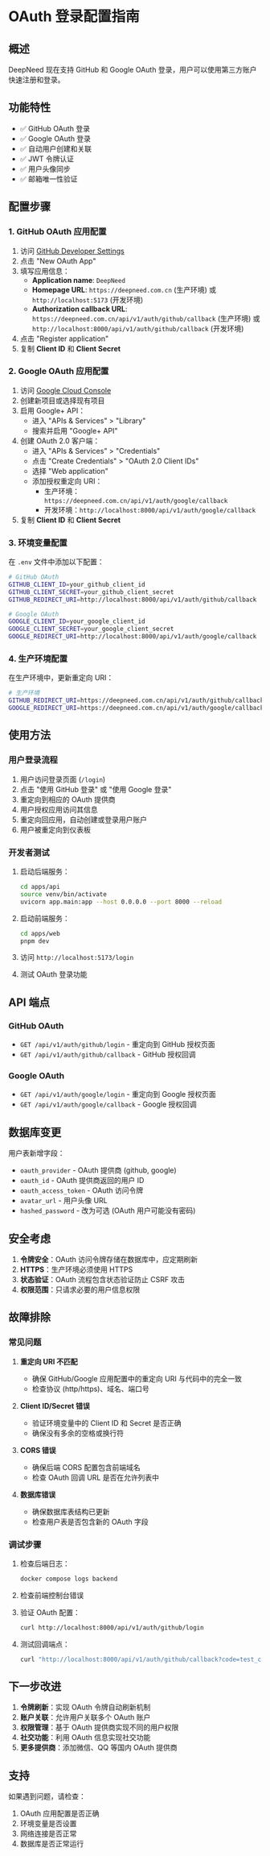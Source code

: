 # OAuth 登录配置指南

## 概述

DeepNeed 现在支持 GitHub 和 Google OAuth 登录，用户可以使用第三方账户快速注册和登录。

## 功能特性

- ✅ GitHub OAuth 登录
- ✅ Google OAuth 登录
- ✅ 自动用户创建和关联
- ✅ JWT 令牌认证
- ✅ 用户头像同步
- ✅ 邮箱唯一性验证

## 配置步骤

### 1. GitHub OAuth 应用配置

1. 访问 [GitHub Developer Settings](https://github.com/settings/developers)
2. 点击 "New OAuth App"
3. 填写应用信息：
   - **Application name**: `DeepNeed`
   - **Homepage URL**: `https://deepneed.com.cn` (生产环境) 或 `http://localhost:5173` (开发环境)
   - **Authorization callback URL**: `https://deepneed.com.cn/api/v1/auth/github/callback` (生产环境) 或 `http://localhost:8000/api/v1/auth/github/callback` (开发环境)
4. 点击 "Register application"
5. 复制 **Client ID** 和 **Client Secret**

### 2. Google OAuth 应用配置

1. 访问 [Google Cloud Console](https://console.cloud.google.com/)
2. 创建新项目或选择现有项目
3. 启用 Google+ API：
   - 进入 "APIs & Services" > "Library"
   - 搜索并启用 "Google+ API"
4. 创建 OAuth 2.0 客户端：
   - 进入 "APIs & Services" > "Credentials"
   - 点击 "Create Credentials" > "OAuth 2.0 Client IDs"
   - 选择 "Web application"
   - 添加授权重定向 URI：
     - 生产环境：`https://deepneed.com.cn/api/v1/auth/google/callback`
     - 开发环境：`http://localhost:8000/api/v1/auth/google/callback`
5. 复制 **Client ID** 和 **Client Secret**

### 3. 环境变量配置

在 `.env` 文件中添加以下配置：

```bash
# GitHub OAuth
GITHUB_CLIENT_ID=your_github_client_id
GITHUB_CLIENT_SECRET=your_github_client_secret
GITHUB_REDIRECT_URI=http://localhost:8000/api/v1/auth/github/callback

# Google OAuth
GOOGLE_CLIENT_ID=your_google_client_id
GOOGLE_CLIENT_SECRET=your_google_client_secret
GOOGLE_REDIRECT_URI=http://localhost:8000/api/v1/auth/google/callback
```

### 4. 生产环境配置

在生产环境中，更新重定向 URI：

```bash
# 生产环境
GITHUB_REDIRECT_URI=https://deepneed.com.cn/api/v1/auth/github/callback
GOOGLE_REDIRECT_URI=https://deepneed.com.cn/api/v1/auth/google/callback
```

## 使用方法

### 用户登录流程

1. 用户访问登录页面 (`/login`)
2. 点击 "使用 GitHub 登录" 或 "使用 Google 登录"
3. 重定向到相应的 OAuth 提供商
4. 用户授权应用访问其信息
5. 重定向回应用，自动创建或登录用户账户
6. 用户被重定向到仪表板

### 开发者测试

1. 启动后端服务：
   ```bash
   cd apps/api
   source venv/bin/activate
   uvicorn app.main:app --host 0.0.0.0 --port 8000 --reload
   ```

2. 启动前端服务：
   ```bash
   cd apps/web
   pnpm dev
   ```

3. 访问 `http://localhost:5173/login`
4. 测试 OAuth 登录功能

## API 端点

### GitHub OAuth
- `GET /api/v1/auth/github/login` - 重定向到 GitHub 授权页面
- `GET /api/v1/auth/github/callback` - GitHub 授权回调

### Google OAuth
- `GET /api/v1/auth/google/login` - 重定向到 Google 授权页面
- `GET /api/v1/auth/google/callback` - Google 授权回调

## 数据库变更

用户表新增字段：
- `oauth_provider` - OAuth 提供商 (github, google)
- `oauth_id` - OAuth 提供商返回的用户 ID
- `oauth_access_token` - OAuth 访问令牌
- `avatar_url` - 用户头像 URL
- `hashed_password` - 改为可选 (OAuth 用户可能没有密码)

## 安全考虑

1. **令牌安全**：OAuth 访问令牌存储在数据库中，应定期刷新
2. **HTTPS**：生产环境必须使用 HTTPS
3. **状态验证**：OAuth 流程包含状态验证防止 CSRF 攻击
4. **权限范围**：只请求必要的用户信息权限

## 故障排除

### 常见问题

1. **重定向 URI 不匹配**
   - 确保 GitHub/Google 应用配置中的重定向 URI 与代码中的完全一致
   - 检查协议 (http/https)、域名、端口号

2. **Client ID/Secret 错误**
   - 验证环境变量中的 Client ID 和 Secret 是否正确
   - 确保没有多余的空格或换行符

3. **CORS 错误**
   - 确保后端 CORS 配置包含前端域名
   - 检查 OAuth 回调 URL 是否在允许列表中

4. **数据库错误**
   - 确保数据库表结构已更新
   - 检查用户表是否包含新的 OAuth 字段

### 调试步骤

1. 检查后端日志：
   ```bash
   docker compose logs backend
   ```

2. 检查前端控制台错误

3. 验证 OAuth 配置：
   ```bash
   curl http://localhost:8000/api/v1/auth/github/login
   ```

4. 测试回调端点：
   ```bash
   curl "http://localhost:8000/api/v1/auth/github/callback?code=test_code"
   ```

## 下一步改进

1. **令牌刷新**：实现 OAuth 令牌自动刷新机制
2. **账户关联**：允许用户关联多个 OAuth 账户
3. **权限管理**：基于 OAuth 提供商实现不同的用户权限
4. **社交功能**：利用 OAuth 信息实现社交功能
5. **更多提供商**：添加微信、QQ 等国内 OAuth 提供商

## 支持

如果遇到问题，请检查：
1. OAuth 应用配置是否正确
2. 环境变量是否设置
3. 网络连接是否正常
4. 数据库是否正常运行
